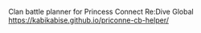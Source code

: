 Clan battle planner for Princess Connect Re:Dive Global  
https://kabikabise.github.io/priconne-cb-helper/
